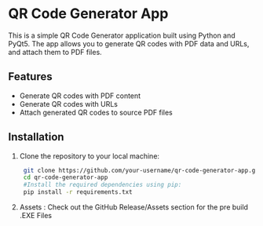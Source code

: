 # QR Code Generator App

This is a simple QR Code Generator application built using Python and PyQt5. The app allows you to generate QR codes with PDF data and URLs, and attach them to PDF files.

## Features

- Generate QR codes with PDF content
- Generate QR codes with URLs
- Attach generated QR codes to source PDF files

## Installation

1. Clone the repository to your local machine:

   ```bash
    git clone https://github.com/your-username/qr-code-generator-app.git
    cd qr-code-generator-app
    #Install the required dependencies using pip:
    pip install -r requirements.txt

2. Assets :
    Check out the GitHub  Release/Assets section for the pre build .EXE Files 
